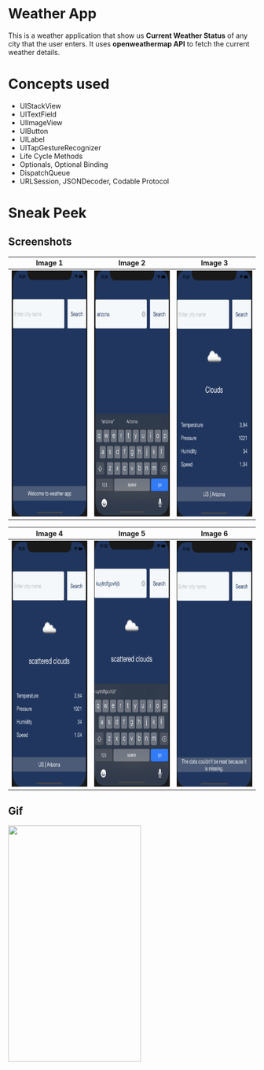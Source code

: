 


# Weather App

This is a weather application that show us **Current Weather Status** of any city that the user enters. It uses **openweathermap API** to fetch the current weather details.


# Concepts used

- UIStackView
- UITextField
- UIImageView
- UIButton
- UILabel
- UITapGestureRecognizer
- Life Cycle Methods
- Optionals, Optional Binding
- DispatchQueue
- URLSession, JSONDecoder, Codable Protocol

# Sneak Peek
## Screenshots

Image 1                     |  Image 2             |  Image 3
:-------------------------:|:-------------------------:|:-------------------------:
<img src="https://github.com/deepanshu2895/What-s-the-weather/blob/main/Images/image_1.png" width="250" height="500px"> |  <img src="https://github.com/deepanshu2895/What-s-the-weather/blob/main/Images/image_2.png" width="250" height="500px"> |  <img src="https://github.com/deepanshu2895/What-s-the-weather/blob/main/Images/image_3.png" width="250" height="500px">

Image 4                     |  Image 5             |  Image 6
:-------------------------:|:-------------------------:|:-------------------------:
<img src="https://github.com/deepanshu2895/What-s-the-weather/blob/main/Images/image_4.png" width="250" height="500px"> |  <img src="https://github.com/deepanshu2895/What-s-the-weather/blob/main/Images/image_5.png" width="250" height="500px"> |  <img src="https://github.com/deepanshu2895/What-s-the-weather/blob/main/Images/image_6.png" width="250" height="500px">

## Gif

<img src="https://media.giphy.com/media/eFivU2i6UpQwYXuqZZ/giphy.gif" width="270" height="480" />
